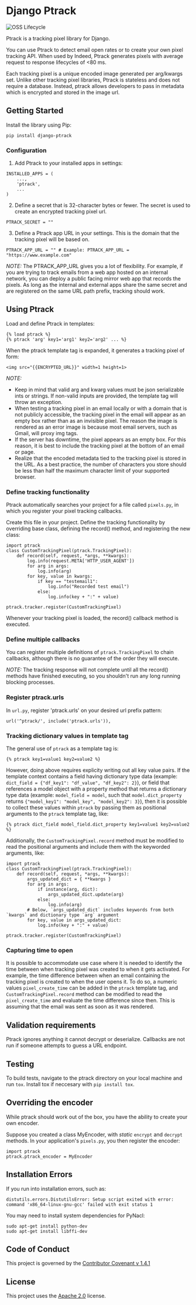 # Django Ptrack

![OSS Lifecycle](https://img.shields.io/osslifecycle/indeedeng/django-ptrack.svg)

Ptrack is a tracking pixel library for Django.

You can use Ptrack to detect email open rates or to create your own pixel tracking API.
When used by Indeed, Ptrack generates pixels with average request to response lifecycles of <80 ms.

Each tracking pixel is a unique encoded image generated per arg/kwargs set.
Unlike other tracking pixel libraries, Ptrack is stateless and does not require a database.
Instead, ptrack allows developers to pass in metadata which is encrypted and stored in the image url.

## Getting Started
Install the library using Pip:
```
pip install django-ptrack
```

### Configuration
1. Add Ptrack to your installed apps in settings:
```
INSTALLED_APPS = (
    ...,
    'ptrack',
    ...
)
```

2. Define a secret that is 32-character bytes or fewer.
The secret is used to create an encrypted tracking pixel url.
```
PTRACK_SECRET = ""
```

3.  Define a Ptrack app URL in your settings. This is the domain that the tracking pixel will be based on.
```
PTRACK_APP_URL = "" # Example: PTRACK_APP_URL = "https://www.example.com"
```

*NOTE:* The PTRACK_APP_URL gives you a lot of flexibility.
For example, if you are trying to track emails from a web app hosted on an internal network, you can deploy a public facing mirror web app that records the pixels.
As long as the internal and external apps share the same secret and are registered on the same URL path prefix, tracking should work.



## Using Ptrack
Load and define Ptrack in templates:
```
{% load ptrack %}
{% ptrack 'arg' key1='arg1' key2='arg2' ... %}
```

When the ptrack template tag is expanded, it generates a tracking pixel of form:
```
<img src="{{ENCRYPTED_URL}}" width=1 height=1>
```

*NOTE:*
* Keep in mind that valid arg and kwarg values must be json serializable ints or strings.
If non-valid inputs are provided, the template tag will throw an exception.
* When testing a tracking pixel in an email locally or with a domain that is not publicly accessible, the tracking pixel in the email will appear as an empty box rather than as an invisible pixel.
The reason the image is rendered as an error image is because most email servers, such as Gmail, will proxy img tags.
* If the server has downtime, the pixel appears as an empty box.
For this reason, it is best to include the tracking pixel at the bottom of an email or page.
* Realize that the encoded metadata tied to the tracking pixel is stored in the URL.
As a best practice, the number of characters you store should be less than half the maximum character limit of your supported browser.


### Define tracking functionality
Ptrack automatically searches your project for a file called `pixels.py`, in which you register your pixel tracking callbacks.

Create this file in your project.
Define the tracking functionality by overriding base class, defining the record() method, and registering the new class:
```
import ptrack
class CustomTrackingPixel(ptrack.TrackingPixel):
    def record(self, request, *args, **kwargs):
        log.info(request.META['HTTP_USER_AGENT'])
        for arg in args:
            log.info(arg)
        for key, value in kwargs:
            if key == "testemail1":
                log.info("Recorded test email")
            else:
                log.info(key + ":" + value)

ptrack.tracker.register(CustomTrackingPixel)
```

Whenever your tracking pixel is loaded, the record() callback method is executed.

### Define multiple callbacks
You can register multiple definitions of `ptrack.TrackingPixel` to chain callbacks, although there is no guarantee of the order they will execute.

*NOTE:* The tracking response will not complete until all the record() methods have finished executing, so you shouldn't run any long running blocking processes.

### Register ptrack.urls
In `url.py`, register 'ptrack.urls' on your desired url prefix pattern:
```
url('^ptrack/', include('ptrack.urls')),
```

### Tracking dictionary values in template tag
The general use of `ptrack` as a template tag is:
```
{% ptrack key1=value1 key2=value2 %}
```
However, doing above requires explicity writing out all key value pairs. If the template context contains a field having dictionary type data (example: `dict_field = {"df_key1": "df_value", "df_key2": 2}`), or field that references a model object with a property method that returns a dictionary type data (example: `model_field = model`, such that `model.dict_property` returns `{"model_key1": "model_key", "model_key2": 3}`), then it is possible to collect these values within `ptrack` by passing them as positional arguments to the `ptrack` template tag, like:
```
{% ptrack dict_field model_field.dict_property key1=value1 key2=value2 %}
```
Additionally, the `CustomTrackingPixel.record` method must be modified to read the positional arguments and include them with the keyworded arguments, like:
```
import ptrack
class CustomTrackingPixel(ptrack.TrackingPixel):
    def record(self, request, *args, **kwargs):
        args_updated_dict = { **kwargs }
        for arg in args:
            if instance(arg, dict):
                args_updated_dict.update(arg)
            else:
                log.info(arg)
        # Below, `args_updated_dict` includes keywords from both `kwargs` and dictionary type `arg` argument
        for key, value in args_updated_dict:  
            log.info(key + ":" + value)

ptrack.tracker.register(CustomTrackingPixel)
```

### Capturing time to open
It is possible to accommodate use case where it is needed to identify the time between when tracking pixel was created to when it gets activated. For example, the time difference between when an email containing the tracking pixel is created to when the user opens it. To do so, a numeric values `pixel_create_time` can be added in the `ptrack` template tag, and `CustomTrackingPixel.record` method can be modified to read the `pixel_create_time` and evaluate the time difference since then. This is assuming that the email was sent as soon as it was rendered.

## Validation requirements
Ptrack ignores anything it cannot decrypt or deserialize.
Callbacks are not run if someone attempts to guess a URL endpoint.


## Testing
To build tests, navigate to the ptrack directory on your local machine and run `tox`. Install tox if neccesary with `pip install tox`.

## Overriding the encoder
While ptrack should work out of the box, you have the ability to create your own encoder.

Suppose you created a class MyEncoder, with _static_ `encrypt` and `decrypt` methods.
In your application's `pixels.py`, you then register the encoder:
```
import ptrack
ptrack.ptrack_encoder = MyEncoder
```

## Installation Errors
If you run into installation errors, such as:
```
distutils.errors.DistutilsError: Setup script exited with error: command 'x86_64-linux-gnu-gcc' failed with exit status 1
```

You may need to install system dependencies for PyNacl:
```
sudo apt-get install python-dev
sudo apt-get install libffi-dev
```

## Code of Conduct
This project is governed by the [Contributor Covenant v 1.4.1](CODE_OF_CONDUCT.md)

## License
This project uses the [Apache 2.0](LICENSE.txt) license.
